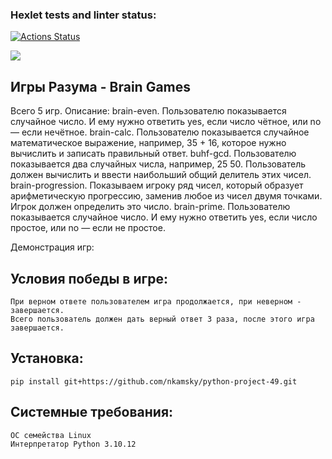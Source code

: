 ### Hexlet tests and linter status:
[![Actions Status](https://github.com/nkamsky/python-project-49/actions/workflows/hexlet-check.yml/badge.svg)](https://github.com/nkamsky/python-project-49/actions)

<a href="https://codeclimate.com/github/nkamsky/python-project-49/maintainability"><img src="https://api.codeclimate.com/v1/badges/a158ba0777ef1ee61aef/maintainability" /></a>

## Игры Разума - Brain Games
Всего 5 игр. Описание:
    brain-even. Пользователю показывается случайное число. И ему нужно ответить yes, если число чётное, или no — если нечётное.
    brain-calc. Пользователю показывается случайное математическое выражение, например, 35 + 16, которое нужно вычислить и записать правильный ответ.
    buhf-gcd. Пользователю показывается два случайных числа, например, 25 50. Пользователь должен вычислить и ввести наибольший общий делитель этих чисел.
    brain-progression. Показываем игроку ряд чисел, который образует арифметическую прогрессию, заменив любое из чисел двумя точками. Игрок должен определить это число.
    brain-prime. Пользователю показывается случайное число. И ему нужно ответить yes, если число простое, или no — если не простое.
    
Демонстрация игр:
<script async id="asciicast-1efdBxFetNYq1lhOe790sJXUj" src="https://asciinema.org/a/1efdBxFetNYq1lhOe790sJXUj.js"></script>

<script async id="asciicast-Vkw4Le49ltNROoj2m1WiU5PGt" src="https://asciinema.org/a/Vkw4Le49ltNROoj2m1WiU5PGt.js"></script>

<script async id="asciicast-yVD40AEB5x4effo3FesvSoWjV" src="https://asciinema.org/a/yVD40AEB5x4effo3FesvSoWjV.js"></script>

<script async id="asciicast-UIrxbIXIlzXoeMbHIi1sNBW3v" src="https://asciinema.org/a/UIrxbIXIlzXoeMbHIi1sNBW3v.js"></script>

<script async id="asciicast-rR2wdwaiDKUt0aVKiGZul3b8S" src="https://asciinema.org/a/rR2wdwaiDKUt0aVKiGZul3b8S.js"></script>
    
## Условия победы в игре:
    При верном ответе пользователем игра продолжается, при неверном - завершается.
    Всего пользователь должен дать верный ответ 3 раза, после этого игра завершается.

## Установка:
    pip install git+https://github.com/nkamsky/python-project-49.git
    
## Системные требования:
    ОС семейства Linux
    Интерпретатор Python 3.10.12
    
